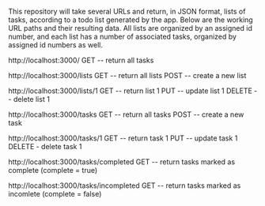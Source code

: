 This repository will take several URLs and return, in JSON format, lists of tasks, according to a todo list generated by the app. Below are the working URL paths and their resulting data. All lists are organized by an assigned id number, and each list has a number of associated tasks, organized by assigned id numbers as well.


http://localhost:3000/
GET -- return all tasks

http://localhost:3000/lists
GET -- return all lists
POST -- create a new list

http://localhost:3000/lists/1
GET -- return list 1
PUT -- update list 1
DELETE -- delete list 1

http://localhost:3000/tasks
GET -- return all tasks
POST -- create a new task

http://localhost:3000/tasks/1
GET -- return task 1
PUT -- update task 1
DELETE - delete task 1

http://localhost:3000/tasks/completed
GET -- return tasks marked as complete (complete = true)

http://localhost:3000/tasks/incompleted
GET -- return tasks marked as incomlete (complete = false)